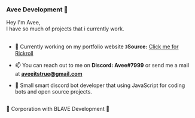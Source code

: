 ### Avee Development 🎲
Hey I'm Avee, <br>I have so much of projects that i currently work.
##
- 🧶 Currently working on my portfolio website
》**Source:** [Click me for Rickroll](https://github.com/aveeitstrue)

- 📫 You can reach out to me on **Discord: Avee#7999** or send me a mail at **aveeitstrue@gmail.com**

- 🎣 Small smart discord bot developer that using JavaScript for coding bots and open source projects.
##
🔅 Corporation with BLAVE Development 🔅
